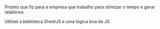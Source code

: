Projeto que fiz para a empresa que trabalho para otimizar o tempo e gerar relatórios

Utilizei a biblioteca SheetJS e uma lógica boa de JS

